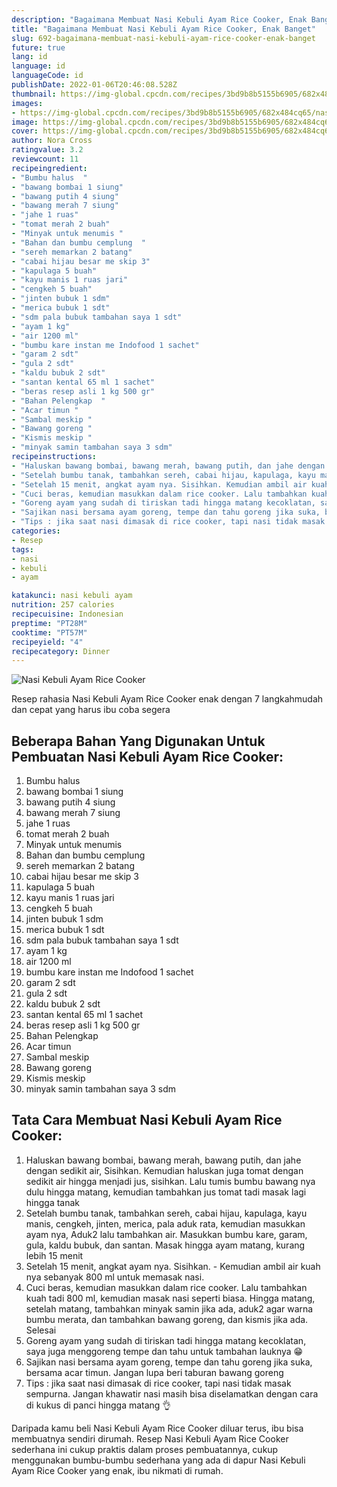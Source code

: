 ```yaml
---
description: "Bagaimana Membuat Nasi Kebuli Ayam Rice Cooker, Enak Banget"
title: "Bagaimana Membuat Nasi Kebuli Ayam Rice Cooker, Enak Banget"
slug: 692-bagaimana-membuat-nasi-kebuli-ayam-rice-cooker-enak-banget
future: true
lang: id
language: id
languageCode: id
publishDate: 2022-01-06T20:46:08.528Z 
thumbnail: https://img-global.cpcdn.com/recipes/3bd9b8b5155b6905/682x484cq65/nasi-kebuli-ayam-rice-cooker-foto-resep-utama.png
images:
- https://img-global.cpcdn.com/recipes/3bd9b8b5155b6905/682x484cq65/nasi-kebuli-ayam-rice-cooker-foto-resep-utama.png
image: https://img-global.cpcdn.com/recipes/3bd9b8b5155b6905/682x484cq65/nasi-kebuli-ayam-rice-cooker-foto-resep-utama.png
cover: https://img-global.cpcdn.com/recipes/3bd9b8b5155b6905/682x484cq65/nasi-kebuli-ayam-rice-cooker-foto-resep-utama.png
author: Nora Cross
ratingvalue: 3.2
reviewcount: 11
recipeingredient:
- "Bumbu halus  "
- "bawang bombai 1 siung"
- "bawang putih 4 siung"
- "bawang merah 7 siung"
- "jahe 1 ruas"
- "tomat merah 2 buah"
- "Minyak untuk menumis "
- "Bahan dan bumbu cemplung  "
- "sereh memarkan 2 batang"
- "cabai hijau besar me skip 3"
- "kapulaga 5 buah"
- "kayu manis 1 ruas jari"
- "cengkeh 5 buah"
- "jinten bubuk 1 sdm"
- "merica bubuk 1 sdt"
- "sdm pala bubuk tambahan saya 1 sdt"
- "ayam 1 kg"
- "air 1200 ml"
- "bumbu kare instan me Indofood 1 sachet"
- "garam 2 sdt"
- "gula 2 sdt"
- "kaldu bubuk 2 sdt"
- "santan kental 65 ml 1 sachet"
- "beras resep asli 1 kg 500 gr"
- "Bahan Pelengkap  "
- "Acar timun "
- "Sambal meskip "
- "Bawang goreng "
- "Kismis meskip "
- "minyak samin tambahan saya 3 sdm"
recipeinstructions:
- "Haluskan bawang bombai, bawang merah, bawang putih, dan jahe dengan sedikit air, Sisihkan. Kemudian haluskan juga tomat dengan sedikit air hingga menjadi jus, sisihkan. Lalu tumis bumbu bawang nya dulu hingga matang, kemudian tambahkan jus tomat tadi masak lagi hingga tanak"
- "Setelah bumbu tanak, tambahkan sereh, cabai hijau, kapulaga, kayu manis, cengkeh, jinten, merica, pala aduk rata, kemudian masukkan ayam nya, Aduk2 lalu tambahkan air. Masukkan bumbu kare, garam, gula, kaldu bubuk, dan santan. Masak hingga ayam matang, kurang lebih 15 menit"
- "Setelah 15 menit, angkat ayam nya. Sisihkan. Kemudian ambil air kuah nya sebanyak 800 ml untuk memasak nasi."
- "Cuci beras, kemudian masukkan dalam rice cooker. Lalu tambahkan kuah tadi 800 ml, kemudian masak nasi seperti biasa. Hingga matang, setelah matang, tambahkan minyak samin jika ada, aduk2 agar warna bumbu merata, dan tambahkan bawang goreng, dan kismis jika ada. Selesai"
- "Goreng ayam yang sudah di tiriskan tadi hingga matang kecoklatan, saya juga menggoreng tempe dan tahu untuk tambahan lauknya 😁"
- "Sajikan nasi bersama ayam goreng, tempe dan tahu goreng jika suka, bersama acar timun. Jangan lupa beri taburan bawang goreng"
- "Tips : jika saat nasi dimasak di rice cooker, tapi nasi tidak masak sempurna. Jangan khawatir nasi masih bisa diselamatkan dengan cara di kukus di panci hingga matang 👌"
categories:
- Resep
tags:
- nasi
- kebuli
- ayam

katakunci: nasi kebuli ayam 
nutrition: 257 calories
recipecuisine: Indonesian
preptime: "PT28M"
cooktime: "PT57M"
recipeyield: "4"
recipecategory: Dinner
---
```



![Nasi Kebuli Ayam Rice Cooker](https://img-global.cpcdn.com/recipes/3bd9b8b5155b6905/682x484cq65/nasi-kebuli-ayam-rice-cooker-foto-resep-utama.png)

Resep rahasia Nasi Kebuli Ayam Rice Cooker  enak dengan 7 langkahmudah dan cepat yang harus ibu coba segera

<!--inarticleads1-->

## Beberapa Bahan Yang Digunakan Untuk Pembuatan Nasi Kebuli Ayam Rice Cooker:

1. Bumbu halus  
1. bawang bombai 1 siung
1. bawang putih 4 siung
1. bawang merah 7 siung
1. jahe 1 ruas
1. tomat merah 2 buah
1. Minyak untuk menumis 
1. Bahan dan bumbu cemplung  
1. sereh memarkan 2 batang
1. cabai hijau besar me skip 3
1. kapulaga 5 buah
1. kayu manis 1 ruas jari
1. cengkeh 5 buah
1. jinten bubuk 1 sdm
1. merica bubuk 1 sdt
1. sdm pala bubuk tambahan saya 1 sdt
1. ayam 1 kg
1. air 1200 ml
1. bumbu kare instan me Indofood 1 sachet
1. garam 2 sdt
1. gula 2 sdt
1. kaldu bubuk 2 sdt
1. santan kental 65 ml 1 sachet
1. beras resep asli 1 kg 500 gr
1. Bahan Pelengkap  
1. Acar timun 
1. Sambal meskip 
1. Bawang goreng 
1. Kismis meskip 
1. minyak samin tambahan saya 3 sdm



<!--inarticleads2-->

## Tata Cara Membuat Nasi Kebuli Ayam Rice Cooker:

1. Haluskan bawang bombai, bawang merah, bawang putih, dan jahe dengan sedikit air, Sisihkan. Kemudian haluskan juga tomat dengan sedikit air hingga menjadi jus, sisihkan. Lalu tumis bumbu bawang nya dulu hingga matang, kemudian tambahkan jus tomat tadi masak lagi hingga tanak
1. Setelah bumbu tanak, tambahkan sereh, cabai hijau, kapulaga, kayu manis, cengkeh, jinten, merica, pala aduk rata, kemudian masukkan ayam nya, Aduk2 lalu tambahkan air. Masukkan bumbu kare, garam, gula, kaldu bubuk, dan santan. Masak hingga ayam matang, kurang lebih 15 menit
1. Setelah 15 menit, angkat ayam nya. Sisihkan. - Kemudian ambil air kuah nya sebanyak 800 ml untuk memasak nasi.
1. Cuci beras, kemudian masukkan dalam rice cooker. Lalu tambahkan kuah tadi 800 ml, kemudian masak nasi seperti biasa. Hingga matang, setelah matang, tambahkan minyak samin jika ada, aduk2 agar warna bumbu merata, dan tambahkan bawang goreng, dan kismis jika ada. Selesai
1. Goreng ayam yang sudah di tiriskan tadi hingga matang kecoklatan, saya juga menggoreng tempe dan tahu untuk tambahan lauknya 😁
1. Sajikan nasi bersama ayam goreng, tempe dan tahu goreng jika suka, bersama acar timun. Jangan lupa beri taburan bawang goreng
1. Tips : jika saat nasi dimasak di rice cooker, tapi nasi tidak masak sempurna. Jangan khawatir nasi masih bisa diselamatkan dengan cara di kukus di panci hingga matang 👌




Daripada kamu beli  Nasi Kebuli Ayam Rice Cooker  diluar terus, ibu  bisa membuatnya sendiri dirumah. Resep  Nasi Kebuli Ayam Rice Cooker  sederhana ini cukup praktis dalam proses pembuatannya, cukup menggunakan bumbu-bumbu sederhana yang ada di dapur  Nasi Kebuli Ayam Rice Cooker  yang enak, ibu nikmati di rumah.
